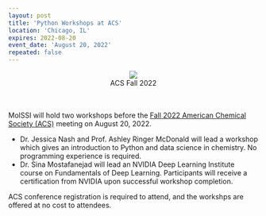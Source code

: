 ```yaml
---
layout: post
title: 'Python Workshops at ACS'
location: 'Chicago, IL'
expires: 2022-08-20
event_date: 'August 20, 2022'
repeated: false
---
```


<center><img src ="../../../../images/event_images/fall_acs.png">
<figcaption> ACS Fall 2022 </figcaption><br><br></center>

MolSSI will hold two workshops before the [Fall 2022 American Chemical Society (ACS)](https://www.acs.org/content/acs/en/meetings/acs-meetings/fall-2022.html) meeting on August 20, 2022. 

- Dr. Jessica Nash and Prof. Ashley Ringer McDonald will lead a workshop which gives an introduction to Python and data science in chemistry. No programming experience is required.
- Dr. Sina Mostafanejad will lead an NVIDIA Deep Learning Institute course on Fundamentals of Deep Learning. Participants will receive a certification from NVIDIA upon successful workshop completion.

ACS conference registration is required to attend, and the workshps are offered at no cost to attendees.